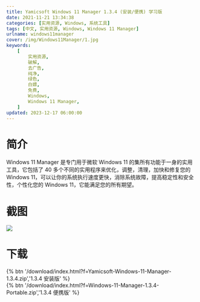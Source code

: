 ```yaml
---
title: Yamicsoft Windows 11 Manager 1.3.4 (安装/便携) 学习版
date: 2021-11-21 13:34:38
categories: [实用资源, Windows, 系统工具]
tags: [中文, 实用资源, Windows, Windows 11 Manager]
urlname: windows11manager
cover: /img/Windows11Manager/1.jpg
keywords:
    [
        实用资源,
        破解,
        去广告,
        纯净,
        绿色,
        白嫖,
        免费,
        Windows,
        Windows 11 Manager,
    ]
updated: 2023-12-17 06:00:00
---
```


# 简介

Windows 11 Manager 是专门用于微软 Windows 11 的集所有功能于一身的实用工具，它包括了 40 多个不同的实用程序来优化，调整，清理，加快和修复您的 Windows 11，可以让你的系统执行速度更快，消除系统故障，提高稳定性和安全性，个性化您的 Windows 11，它能满足您的所有期望。

# 截图

![](/img/Windows11Manager/2.jpg)

# 下载

{% btn '/download/index.html?f=Yamicsoft-Windows-11-Manager-1.3.4.zip','1.3.4 安装版' %}
<br>
{% btn '/download/index.html?f=Windows-11-Manager-1.3.4-Portable.zip','1.3.4 便携版' %}
